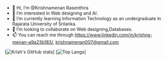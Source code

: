 - 👋 Hi, I’m @Krishnamenan Rasenthira
- 👀 I’m interested in Web designing and AI.
- 🌱 I’m currently learning Information Technology as an undergraduate in Rajarata University of Srilanka.
- 💞️ I’m looking to collaborate on Web designing,Databases.
- 📫 You can reach me through https://www.linkedin.com/in/krishna-menan-a9a23b183/, krishnamenan007@gmail.com

<!---
krishnamenan007/krishnamenan007 is a ✨ special ✨ repository because its `README.md` (this file) appears on your GitHub profile.
You can click the Preview link to take a look at your changes.
--->
[![Krish's GitHub stats](https://github-readme-stats.vercel.app/api?username=krishnamenan007&theme=radical)]
[![Top Langs](https://github-readme-stats.vercel.app/api/top-langs/?username=krishnamenan007&theme=radical)]
